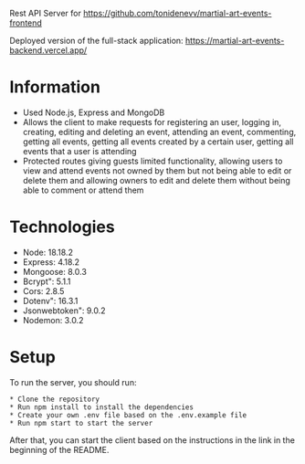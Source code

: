 Rest API Server for https://github.com/tonidenevv/martial-art-events-frontend

Deployed version of the full-stack application: https://martial-art-events-backend.vercel.app/

# Information
* Used Node.js, Express and MongoDB
* Allows the client to make requests for registering an user, logging in, creating, editing and deleting an event, attending an event, commenting, getting all events, getting all events created by a certain user, getting all events that a user is attending
* Protected routes giving guests limited functionality, allowing users to view and attend events not owned by them but not being able to edit or delete them and allowing owners to edit and delete them without being able to comment or attend them

# Technologies
* Node: 18.18.2
* Express: 4.18.2
* Mongoose: 8.0.3
* Bcrypt": 5.1.1
* Cors: 2.8.5
* Dotenv": 16.3.1
* Jsonwebtoken": 9.0.2
* Nodemon: 3.0.2

# Setup
To run the server, you should run:
```
* Clone the repository
* Run npm install to install the dependencies
* Create your own .env file based on the .env.example file
* Run npm start to start the server
```

After that, you can start the client based on the instructions in the link in the beginning of the README.
